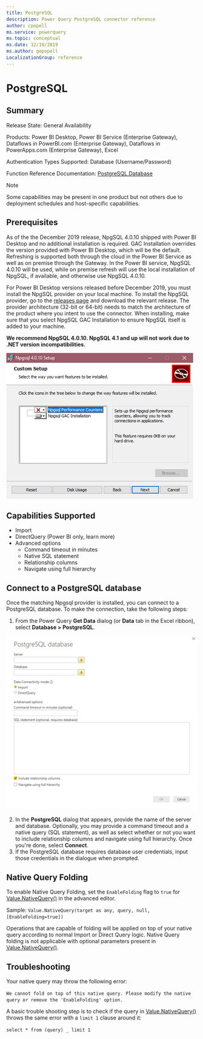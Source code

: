 ```yaml
---
title: PostgreSQL
description: Power Query PostgreSQL connector reference
author: cpopell
ms.service: powerquery
ms.topic: conceptual
ms.date: 12/10/2019
ms.author: gepopell
LocalizationGroup: reference
---
```


# PostgreSQL

## Summary

Release State: General Availability

Products: Power BI Desktop, Power BI Service (Enterprise Gateway), Dataflows in PowerBI.com (Enterprise Gateway), Dataflows in PowerApps.com (Enterprise Gateway), Excel

Authentication Types Supported: Database (Username/Password)

Function Reference Documentation: [PostgreSQL.Database](https://docs.microsoft.com/powerquery-m/postgresql-database)

> [!Note]
> Some capabilities may be present in one product but not others due to deployment schedules and host-specific capabilities.

## Prerequisites

As of the the December 2019 release, NpgSQL 4.0.10 shipped with Power BI Desktop and no additional installation is required. GAC Installation overrides the version provided with Power BI Desktop, which will be the default. Refreshing is supported both through the cloud in the Power BI Service as well as on premise through the Gateway. In the Power BI service, NpgSQL 4.0.10 will be used, while on premise refresh will use the local installation of NpgSQL, if available, and otherwise use NpgSQL 4.0.10.

For Power BI Desktop versions released before December 2019, you must install the NpgSQL provider on your local machine. To install the NpgSQL provider, go to the [releases page](https://github.com/npgsql/Npgsql/releases) and download the relevant release. The provider architecture (32-bit or 64-bit) needs to match the architecture of the product where you intent to use the connector. When installing, make sure that you select NpgSQL GAC Installation to ensure NpgSQL itself is added to your machine.

**We recommend NpgSQL 4.0.10. NpgSQL 4.1 and up will not work due to .NET version incompatibilities.**

![Npgsql installer with GAC Installation selected](../images/Postgres1.png)

## Capabilities Supported

- Import
- DirectQuery (Power BI only, learn more)
- Advanced options
  - Command timeout in minutes
  - Native SQL statement
  - Relationship columns
  - Navigate using full hierarchy

## Connect to a PostgreSQL database

Once the matching Npgsql provider is installed, you can connect to a PostgreSQL database. To make the connection, take the following steps:

1.  From the Power Query **Get Data** dialog (or **Data** tab in the Excel ribbon), select **Database > PostgreSQL**.

![PostgreSQL connection builder in Power BI](../images/Postgres2.png)

2. In the **PostgreSQL** dialog that appears, provide the name of the server and database. Optionally, you may provide a command timeout and a native query (SQL statement), as well as select whether or not you want to include relationship columns and navigate using full hierarchy. Once you're done, select **Connect**.
3. If the PostgreSQL database requires database user credentials, input those credentials in the dialogue when prompted.

## Native Query Folding

To enable Native Query Folding, set the `EnableFolding` flag to `true` for [Value.NativeQuery()](https://docs.microsoft.com/powerquery-m/value-nativequery) in the advanced editor.

Sample:
`Value.NativeQuery(target as any, query, null, [EnableFolding=true])`

Operations that are capable of folding will be applied on top of your native query according to normal Import or Direct Query logic. Native Query folding is not applicable with optional parameters present in [Value.NativeQuery()](https://docs.microsoft.com/powerquery-m/value-nativequery).

## Troubleshooting

Your native query may throw the following error:

`We cannot fold on top of this native query. Please modify the native query or remove the 'EnableFolding' option.`

A basic trouble shooting step is to check if the query in [Value.NativeQuery()](https://docs.microsoft.com/powerquery-m/value-nativequery) throws the same error with a `limit 1` clause around it:

`select * from (query) _ limit 1`
